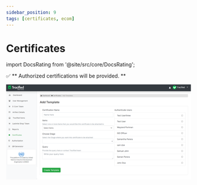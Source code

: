 ```yaml
---
sidebar_position: 9
tags: [certificates, ecom]
---
```


# Certificates
import DocsRating from '@site/src/core/DocsRating';

:white_check_mark: ** Authorized certifications will be provided. **


![MarineGEO circle logo](../static/img/certificates1.png "MarineGEO logo")


<DocsRating pageName="certificates"/>